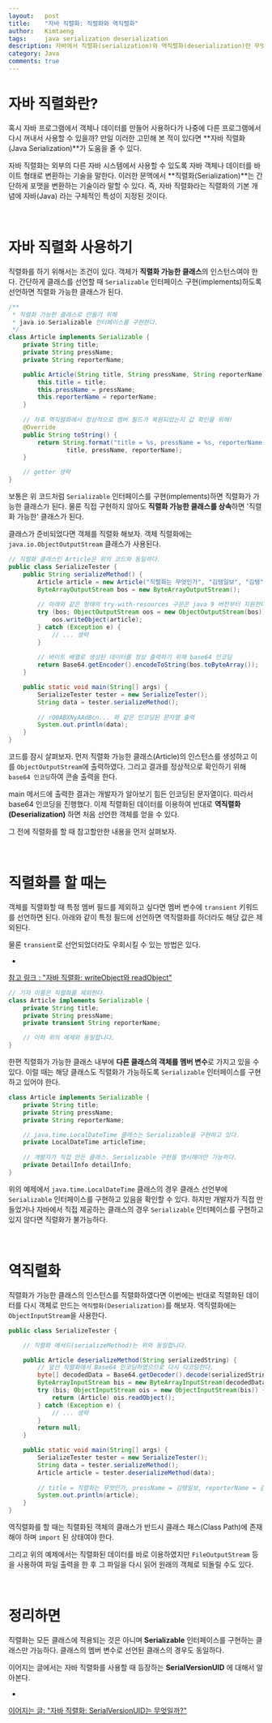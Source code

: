 ```yaml
---
layout:   post
title:    "자바 직렬화: 직렬화와 역직렬화"
author:   Kimtaeng
tags: 	  java serialization deserialization
description: 자바에서 직렬화(serialization)와 역직렬화(deserialization)란 무엇일까?
category: Java
comments: true
---
```


# 자바 직렬화란?
혹시 자바 프로그램에서 객체나 데이터를 만들어 사용하다가 나중에 다른 프로그램에서 다시 꺼내서 사용할 수 있을까?
만일 이러한 고민해 본 적이 있다면 **자바 직렬화(Java Serialization)**가 도움을 줄 수 있다.

자바 직렬화는 외부의 다른 자바 시스템에서 사용할 수 있도록 자바 객체나 데이터를 바이트 형태로 변환하는 기술을 말한다.
이러한 문맥에서 **직렬화(Serialization)**는 간단하게 포맷을 변환하는 기술이라 말할 수 있다.
즉, 자바 직렬화라는 직렬화의 기본 개념에 자바(Java) 라는 구체적인 특성이 지정된 것이다.

<br>

# 자바 직렬화 사용하기
직렬화를 하기 위해서는 조건이 있다. 객체가 **직렬화 가능한 클래스**의 인스턴스여야 한다. 간단하게 클래스를 선언할 때
`Serializable` 인터페이스 구현(implements)하도록 선언하면 직렬화 가능한 클래스가 된다. 

```java
/**
 * 직렬화 가능한 클래스로 만들기 위해
 * java.io.Serializable 인터페이스를 구현한다.
 */
class Article implements Serializable {
    private String title;
    private String pressName;
    private String reporterName;

    public Article(String title, String pressName, String reporterName) {
        this.title = title;
        this.pressName = pressName;
        this.reporterName = reporterName;
    }
    
    // 차후 역직렬화에서 정상적으로 멤버 필드가 복원되었는지 값 확인을 위해! 
    @Override
    public String toString() {
        return String.format("title = %s, pressName = %s, reporterName = %s",
                title, pressName, reporterName);
    }

    // getter 생략
} 
```

보통은 위 코드처럼 `Serializable` 인터페이스를 구현(implements)하면 직렬화가 가능한 클래스가 된다.
물론 직접 구현하지 않아도 **직렬화 가능한 클래스를 상속**하면 '직렬화 가능한' 클래스가 된다.

클래스가 준비되었다면 객체를 직렬화 해보자. 객체 직렬화에는 `java.io.ObjectOutputStream` 클래스가 사용된다.

```java
// 직렬화 클래스인 Article은 위의 코드와 동일하다.
public class SerializeTester {
    public String serializeMethod() {
        Article article = new Article("직렬화는 무엇인가", "김탱일보", "김탱");
        ByteArrayOutputStream bos = new ByteArrayOutputStream();
        
        // 아래와 같은 형태의 try-with-resources 구문은 java 9 버전부터 지원한다.
        try (bos; ObjectOutputStream oos = new ObjectOutputStream(bos)) {
            oos.writeObject(article);
        } catch (Exception e) {
            // ... 생략
        }
        
        // 바이트 배열로 생성된 데이터를 정상 출력하기 위해 base64 인코딩 
        return Base64.getEncoder().encodeToString(bos.toByteArray());
    }

    public static void main(String[] args) {
        SerializeTester tester = new SerializeTester();
        String data = tester.serializeMethod();
        
        // rO0ABXNyAAdBcn... 와 같은 인코딩된 문자열 출력 
        System.out.println(data);
    }
}
```

코드를 잠시 살펴보자. 먼저 직렬화 가능한 클래스(Article)의 인스턴스를 생성하고 이를 `ObjectOutputStream`에 출력하였다.
그리고 결과를 정상적으로 확인하기 위해 `base64 인코딩`하여 콘솔 출력을 한다.

main 메서드에 출력한 결과는 개발자가 알아보기 힘든 인코딩된 문자열이다. 따라서 base64 인코딩을 진행했다.
이제 직렬화된 데이터를 이용하여 반대로 **역직렬화(Deserialization)** 하면 처음 선언한 객체를 얻을 수 있다.

그 전에 직렬화를 할 때 참고할만한 내용을 먼저 살펴보자.

<br>

# 직렬화를 할 때는
객체를 직렬화할 때 특정 멤버 필드를 제외하고 싶다면 멤버 변수에 `transient` 키워드를 선언하면 된다.
아래와 같이 특정 필드에 선언하면 역직렬화를 하더라도 해당 값은 제외된다. 

물론 `transient`로 선언되었더라도 우회시킬 수 있는 방법은 있다.

- <a href="/post/what-is-readobject-method-and-writeobject-method" target="_blank">
참고 링크 : "자바 직렬화: writeObject와 readObject"</a>

```java
// 기자 이름은 직렬화를 제외한다.
class Article implements Serializable {
    private String title;
    private String pressName;
    private transient String reporterName;

    // 이하 위의 예제와 동일합니다.
}
```

한편 직렬화가 가능한 클래스 내부에 **다른 클래스의 객체를 멤버 변수**로 가지고 있을 수 있다.
이럴 때는 해당 클래스도 직렬화가 가능하도록 `Serializable` 인터페이스를 구현하고 있어야 한다.

```java
class Article implements Serializable {
    private String title;
    private String pressName;
    private String reporterName;

    // java.time.LocalDateTime 클래스는 Serializable을 구현하고 있다.
    private LocalDateTime articleTime;
    
    // 개발자가 직접 만든 클래스. Serializable 구현을 명시해야만 가능하다.
    private DetailInfo detailInfo;
}
```

위의 예제에서 `java.time.LocalDateTime` 클래스의 경우 클래스 선언부에 `Serializable` 인터페이스를 구현하고 있음을
확인할 수 있다. 하지만 개발자가 직접 만들었거나 자바에서 직접 제공하는 클래스의 경우 `Serializable` 인터페이스를 구현하고
있지 않다면 직렬화가 불가능하다.

<br>

# 역직렬화
직렬화가 가능한 클래스의 인스턴스를 직렬화하였다면 이번에는 반대로 직렬화된 데이터를 다시 객체로 만드는
`역직렬화(Deserialization)`를 해보자. 역직렬화에는 `ObjectInputStream`을 사용한다.

```java
public class SerializeTester {

    // 직렬화 메서드(serializeMethod)는 위와 동일합니다.

    public Article deserializeMethod(String serializedString) {
        // 앞선 직렬화에서 Base64 인코딩하였으므로 다시 디코딩한다.
        byte[] decodedData = Base64.getDecoder().decode(serializedString);
        ByteArrayInputStream bis = new ByteArrayInputStream(decodedData);
        try (bis; ObjectInputStream ois = new ObjectInputStream(bis)) {
            return (Article) ois.readObject();
        } catch (Exception e) {
            // ... 생략
        }
        return null;
    }

    public static void main(String[] args) {
        SerializeTester tester = new SerializeTester();
        String data = tester.serializeMethod();
        Article article = tester.deserializeMethod(data);
        
        // title = 직렬화는 무엇인가, pressName = 김탱일보, reporterName = 김탱
        System.out.println(article);
    }
}
```

역직렬화를 할 때는 직렬화된 객체의 클래스가 반드시 클래스 패스(Class Path)에 존재해야 하며 `import` 된 상태여야 한다.

그리고 위의 예제에서는 직렬화된 데이터를 바로 이용하였지만 `FileOutputStream` 등을 사용하여 파일 출력을 한 후
그 파일을 다시 읽어 원래의 객체로 되돌릴 수도 있다.

<br>

# 정리하면
직렬화는 모든 클래스에 적용되는 것은 아니며 **Serializable** 인터페이스를 구현하는 클래스만 가능하다.
클래스의 멤버 변수로 선언된 클래스의 경우도 동일하다.

이어지는 글에서는 자바 직렬화를 사용할 때 등장하는 **SerialVersionUID** 에 대해서 알아본다.

- <a href="/post/java-serialization-advanced" target="_blank">
이어지는 글: "자바 직렬화: SerialVersionUID는 무엇일까?"</a>